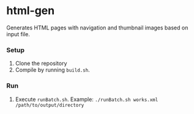 # html-gen
Generates HTML pages with navigation and thumbnail images based on input file.

### Setup
1. Clone the repository
2. Compile by running `build.sh`.

### Run
1. Execute `runBatch.sh`.
Example:
`./runBatch.sh works.xml /path/to/output/directory`
